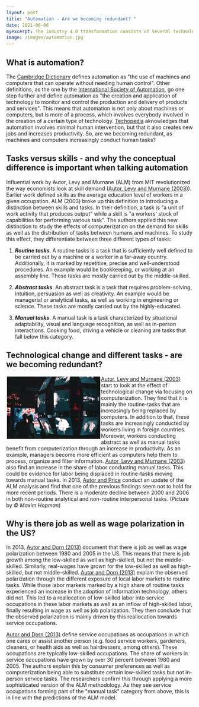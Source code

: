 ```yaml
---
layout: post
title: "Automation - Are we becoming redundant? "
date: 2021-06-06
myexcerpt: The industry 4.0 transformation consists of several technological advances, reaching from robotics, over IT and digitisation, to artificial intelligence and machine learning. One thing that all have in common is automation. Is the automation of human tasks making us redundant?  
image: /images/automation.jpg
---
```


## What is automation? 

The [Cambridge Dictionary](https://dictionary.cambridge.org/de/worterbuch/englisch/automation) defines automation as "the use of machines and computers that can operate without needing human control". Other definitions, as the one by the [International Society of Automation](https://www.isa.org/about-isa/what-is-automation), go one step further and define automation as "the creation and application of technology to monitor and control the production and delivery of products and services". This means that automation is not only about machines or computers, but is more of a process, which involves everybody involved in the creation of a certain type of technology. [Techopedia](https://www.techopedia.com/definition/32099/automation) aknowledges that automation involves minimal human intervention, but that it also creates new jobs and increases productivity. So, are we becoming redundant, as machines and computers increasingly conduct human tasks? 

## Tasks versus skills - and why the conceptual difference is important when talking automation

Influential work by Autor, Levy and Murnane (ALM) from MIT revolutionized the way economists look at skill demand ([Autor, Levy and Murnane (2003)](https://economics.mit.edu/files/11600)). Earlier work defined skills as the average education level of workers in a given occupation. ALM (2003) broke up this definition to introducing a distinction between skills and tasks. In their definition, a task is "a unit of work activity that produces output" while a skill is "a workers' stock of capabilities for performing various task". The authors applied this new distinction to study the effects of computerization on the demand for skills as well as the distribution of tasks between humans and machines. To study this effect, they differentiate between three different types of tasks: 

1. <b><i>Routine tasks</i></b>. A routine tasks is a task that is sufficiently well defined to be carried out by a machine or a worker in a far-away country. Additionally, it is marked by repetitive, precise and well-understood procedures. An example would be bookkeeping, or working at an assembly line. These tasks are mostly carried out by the middle-skilled. 

2. <b><i>Abstract tasks</i></b>. An abstract task is a task that requires problem-solving, intuition, persuasion as well as creativity. An example would be managerial or analytical tasks, as well as working in engineering or science. These tasks are mostly carried out by the highly-educated. 

3. <b><i>Manual tasks</i></b>. A manual task is a task characterized by situational adaptability, visual and language recognition, as well as in-person interactions. Cooking food, driving a vehicle or cleaning are tasks that fall below this category. 

## Technological change and different tasks - are we becoming redundant? 

<img src="/images/automation.jpg" alt="automation" style="float:left;margin: 2px 2px 2px 2px;max-width:50%;"/>

[Autor, Levy and Murnane (2003)](https://economics.mit.edu/files/11600) start to look at the effect of technological change via focusing on computerization. They find that it is mainly the routine-tasks that are increasingly being replaced by computers. In addition to that, these tasks are increasingly conducted by workers living in foreign countries. Moreover, workers conducting abstract as well as manual tasks benefit from computerization through an increase in productivity. As an example, managers become more efficient as computers help them to process, organize and filter information. [Autor, Levy and Murnane (2003)](https://economics.mit.edu/files/11600) also find an increase in the share of labor conducting manual tasks. This could be evidence for labor being displaced in routine-tasks moving towards manual tasks. In 2013, [Autor and Price](https://economics.mit.edu/files/11600) conduct an update of the ALM analysis and find that one of the previous findings seem not to hold for more recent periods. There is a moderate decline between 2000 and 2006 in both non-routine analytical and non-routine interpersonal tasks. (Picture by *© Maxim Hopman*)

## Why is there job as well as wage polarization in the US? 

In 2013, [Autor and Dorn (2013)](https://economics.mit.edu/files/11601) document that there is job as well as wage polarization between 1980 and 2005 in the US. This means that there is job growth among the low-skilled as well as high-skilled, but not the middle-skilled. Similarly, real-wages have grown for the low-skilled as well as high-skilled, but not middle-skilled. [Autor and Dorn (2013)](https://economics.mit.edu/files/11601) explain the observed polarization through the different exposure of local labor markets to routine tasks. While those labor markets marked by a high share of routine tasks experienced an increase in the adoption of information technology, others did not. This led to a reallocation of low-skilled labor into service occupations in these labor markets as well as an inflow of high-skilled labor, finally resulting in wage as well as job polarization. They then conclude that the observed polarization is mainly driven by this reallocation towards service occupations. 

[Autor and Dorn (2013)](https://economics.mit.edu/files/11601) define service occupations as occupations in which one cares or assist another person (e.g. food service workers, gardeners, cleaners, or health aids as well as hairdressers, among others). These occupations are typically low-skilled occupations. The share of workers in service occupations have grown by over 30 percent between 1980 and 2005. The authors explain this by consumer preferences as well as computerization being able to substitute certain low-skilled tasks but not in-person service tasks. The researchers confirm this through applying a more sophisticated version of the ALM methodology. As they see service occupations forming part of the "manual task" category from above, this is in line with the predictions of the ALM model. 






